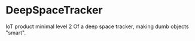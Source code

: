 # DeepSpaceTracker
IoT product minimal level 2 Of a deep space tracker, making dumb objects "smart".
